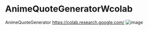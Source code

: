 # AnimeQuoteGeneratorWcolab
AnimeQuoteGenerator
https://colab.research.google.com/
![image](https://github.com/HamzaYslmn/AnimeQuoteGeneratorWcolab/assets/78810304/718f953e-7082-4818-840e-aa950885dcec)
